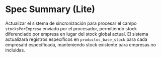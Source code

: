 # Spec Summary (Lite)

Actualizar el sistema de sincronización para procesar el campo `stocksPorEmpresa` enviado por el procesador, permitiendo stock diferenciado por empresa en lugar del stock global actual. El sistema actualizará registros específicos en `productos_base_stock` para cada empresaId especificada, manteniendo stock existente para empresas no incluidas.
